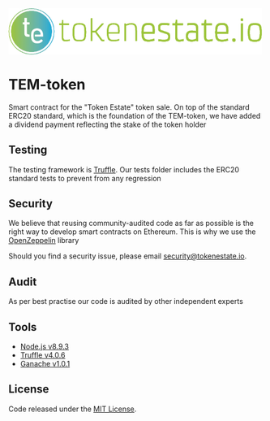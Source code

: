 <img src="https://raw.githubusercontent.com/Tokenestate/Tokenestate.github.io/master/Tokenestate.io.logo.png" width=500/>

# TEM-token
Smart contract for the "Token Estate" token sale. On top of the standard ERC20 standard, which is the foundation of the TEM-token, we have added a dividend payment reflecting the stake of the token holder

## Testing
The testing framework is [Truffle](http://truffleframework.com/). Our tests folder includes the ERC20 standard tests to prevent from any regression

## Security
We believe that reusing community-audited code as far as possible is the right way to develop smart contracts on Ethereum. This is why we use the [OpenZeppelin](https://github.com/OpenZeppelin/zeppelin-solidity) library 

Should you find a security issue, please email security@tokenestate.io.

## Audit
As per best practise our code is audited by other independent experts

## Tools
- [Node.js v8.9.3](https://nodejs.org/) 
- [Truffle v4.0.6](http://truffleframework.com/)
- [Ganache v1.0.1](http://truffleframework.com/ganache/)

## License
Code released under the [MIT License](./LICENSE).
